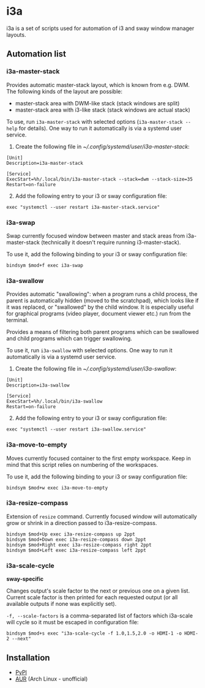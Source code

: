 # i3a

i3a is a set of scripts used for automation of i3 and sway window manager
layouts.

## Automation list

### i3a-master-stack

Provides automatic master-stack layout, which is known from e.g. DWM. The
following kinds of the layout are possible:

- master-stack area with DWM-like stack (stack windows are split)
- master-stack area with i3-like stack (stack windows are actual stack)

To use, run `i3a-master-stack` with selected options (`i3a-master-stack
--help` for details). One way to run it automatically is via a systemd
user service.

1.  Create the following file in _~/.config/systemd/user/i3a-master-stack_:

```
[Unit]
Description=i3a-master-stack

[Service]
ExecStart=%h/.local/bin/i3a-master-stack --stack=dwm --stack-size=35
Restart=on-failure
```

2.  Add the following entry to your i3 or sway configuration file:

```
exec "systemctl --user restart i3a-master-stack.service"
```

### i3a-swap

Swap currently focused window between master and stack areas from
i3a-master-stack (technically it doesn't require running i3-master-stack).

To use it, add the following binding to your i3 or sway configuration file:

```
bindsym $mod+f exec i3a-swap
```

### i3a-swallow

Provides automatic "swallowing": when a program runs a child process, the
parent is automatically hidden (moved to the scratchpad), which looks like if
it was replaced, or "swallowed" by the child window. It is especially useful
for graphical programs (video player, document viewer etc.) run from the
terminal.

Provides a means of filtering both parent programs which can be swallowed and
child programs which can trigger swallowing.

To use it, run `i3a-swallow` with selected options. One way to run it
automatically is via a systemd user service.

1.  Create the following file in _~/.config/systemd/user/i3a-swallow_:

```
[Unit]
Description=i3a-swallow

[Service]
ExecStart=%h/.local/bin/i3a-swallow
Restart=on-failure
```

2.  Add the following entry to your i3 or sway configuration file:

```
exec "systemctl --user restart i3a-swallow.service"
```

### i3a-move-to-empty

Moves currently focused container to the first empty workspace. Keep in mind
that this script relies on numbering of the workspaces.

To use it, add the following binding to your i3 or sway configuration file:

```
bindsym $mod+w exec i3a-move-to-empty
```

### i3a-resize-compass

Extension of `resize` command. Currently focused window will automatically
grow or shrink in a direction passed to i3a-resize-compass.

```
bindsym $mod+Up exec i3a-resize-compass up 2ppt
bindsym $mod+Down exec i3a-resize-compass down 2ppt
bindsym $mod+Right exec i3a-resize-compass right 2ppt
bindsym $mod+Left exec i3a-resize-compass left 2ppt
```

### i3a-scale-cycle

**sway-specific**

Changes output's scale factor to the next or previous one on a given list.
Current scale factor is then printed for each requested output (or all
available outputs if none was explicitly set).

`-f, --scale-factors` is a comma-separated list of factors which i3a-scale
will cycle so it must be escaped in configuration file:

```
bindsym $mod+s exec "i3a-scale-cycle -f 1.0,1.5,2.0 -o HDMI-1 -o HDMI-2 --next"
```

## Installation

- [PyPI](https://pypi.org/project/i3a/)
- [AUR](https://aur.archlinux.org/packages/i3a/) (Arch Linux - unofficial)
